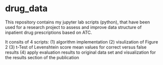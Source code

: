 # drug_data
This repository contains my jupyter lab scripts (python), that have been used for a research project to assess and improve data structure of inpatient drug prescriptions based on ATC. 

It consits of 4 scripts:
(1) algorithm implementation
(2) visulization of Figure 2
(3) t-Test of Levenshtein score mean values for correct versus false results
(4) apply evaluation results to original data set and visualization for the results section of the publication
